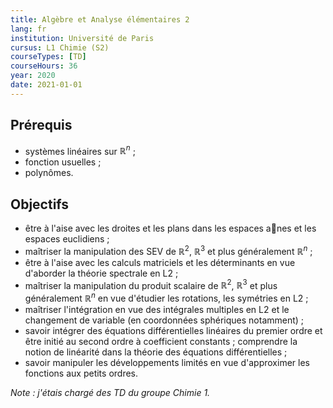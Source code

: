 ```yaml
---
title: Algèbre et Analyse élémentaires 2
lang: fr
institution: Université de Paris
cursus: L1 Chimie (S2)
courseTypes: [TD]
courseHours: 36
year: 2020
date: 2021-01-01
---
```


## Prérequis

- systèmes linéaires sur $\mathbb{R}^n$ ;
- fonction usuelles ;
- polynômes.

## Objectifs

- être à l'aise avec les droites et les plans dans les espaces anes et les espaces euclidiens ;
- maîtriser la manipulation des SEV de $\mathbb{R}^2$, $\mathbb{R}^3$ et plus généralement $\mathbb{R}^n$ ;
- être à l'aise avec les calculs matriciels et les déterminants en vue d'aborder la théorie spectrale
en L2 ;
- maîtriser la manipulation du produit scalaire de $\mathbb{R}^2$, $\mathbb{R}^3$ et plus généralement $\mathbb{R}^n$ en vue d'étudier les rotations, les symétries en L2 ;
- maîtriser l'intégration en vue des intégrales multiples en L2 et le changement de variable (en
coordonnées sphériques notamment) ;
- savoir intégrer des équations différentielles linéaires du premier ordre et être initié au second
ordre à coefficient constants ; comprendre la notion de linéarité dans la théorie des équations
différentielles ;
- savoir manipuler les développements limités en vue d'approximer les fonctions aux petits ordres.

*Note : j'étais chargé des TD du groupe Chimie 1.*
